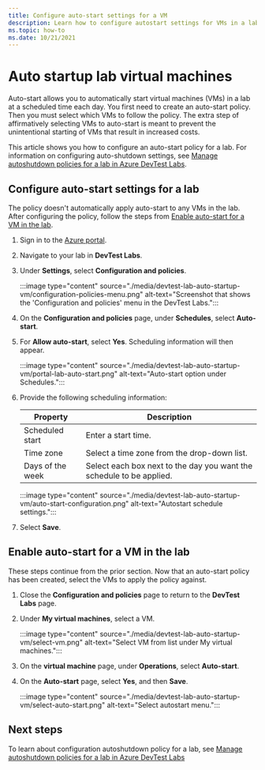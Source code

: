 ```yaml
---
title: Configure auto-start settings for a VM
description: Learn how to configure autostart settings for VMs in a lab. This setting allows VMs in the lab to be automatically started on a schedule. 
ms.topic: how-to
ms.date: 10/21/2021
---
```


# Auto startup lab virtual machines

Auto-start allows you to automatically start virtual machines (VMs) in a lab at a scheduled time each day. You first need to create an auto-start policy. Then you must select which VMs to follow the policy. The extra step of affirmatively selecting VMs to auto-start is meant to prevent the unintentional starting of VMs that result in increased costs.

This article shows you how to configure an auto-start policy for a lab. For information on configuring auto-shutdown settings, see [Manage autoshutdown policies for a lab in Azure DevTest Labs](devtest-lab-auto-shutdown.md). 

## Configure auto-start settings for a lab 

The policy doesn't automatically apply auto-start to any VMs in the lab. After configuring the policy, follow the steps from [Enable auto-start for a VM in the lab](#enable-auto-start-for-a-vm-in-the-lab).

1. Sign in to the [Azure portal](https://portal.azure.com/).

1. Navigate to your lab in **DevTest Labs**.

1. Under **Settings**, select **Configuration and policies**. 

   :::image type="content" source="./media/devtest-lab-auto-startup-vm/configuration-policies-menu.png" alt-text="Screenshot that shows the 'Configuration and policies' menu in the DevTest Labs.":::

1. On the **Configuration and policies** page, under **Schedules**, select **Auto-start**.

1. For **Allow auto-start**, select **Yes**. Scheduling information will then appear.

    :::image type="content" source="./media/devtest-lab-auto-startup-vm/portal-lab-auto-start.png" alt-text="Auto-start option under Schedules.":::
 
1. Provide the following scheduling information:

    |Property | Description |
    |---|---|
    |Scheduled start| Enter a start time.|
    |Time zone| Select a time zone from the drop-down list.|
    |Days of the week| Select each box next to the day you want the schedule to be applied.|

    :::image type="content" source="./media/devtest-lab-auto-startup-vm/auto-start-configuration.png" alt-text="Autostart schedule settings.":::

1. Select **Save**. 

## Enable auto-start for a VM in the lab

These steps continue from the prior section. Now that an auto-start policy has been created, select the VMs to apply the policy against.

1. Close the **Configuration and policies** page to return to the **DevTest Labs** page.

1. Under **My virtual machines**, select a VM.

    :::image type="content" source="./media/devtest-lab-auto-startup-vm/select-vm.png" alt-text="Select VM from list under My virtual machines.":::

1. On the **virtual machine** page, under **Operations**, select **Auto-start**. 

1. On the **Auto-start** page, select **Yes**, and then **Save**.

    :::image type="content" source="./media/devtest-lab-auto-startup-vm/select-auto-start.png" alt-text="Select autostart menu.":::

## Next steps

To learn about configuration autoshutdown policy for a lab, see [Manage autoshutdown policies for a lab in Azure DevTest Labs](devtest-lab-auto-shutdown.md)
